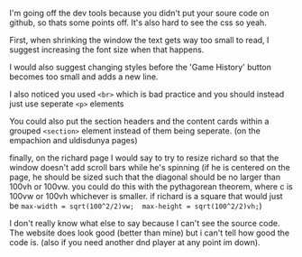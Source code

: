 I'm going off the dev tools because you didn't put your soure code on github, so thats some points off.
It's also hard to see the css so yeah.

First, when shrinking the window the text gets way too small to read, I suggest increasing the font size when that happens.

I would also suggest changing styles before the 'Game History' button becomes too small and adds a new line.

I also noticed you used `<br>` which is bad practice and you should instead just use seperate `<p>` elements

You could also put the section headers and the content cards within a grouped `<section>` element instead of them being seperate.
(on the empachion and uldisdunya pages)

finally, on the richard page I would say to try to resize richard so that the window doesn't add scroll bars while he's spinning
(if he is centered on the page, he should be sized such that the diagonal should be no larger than 100vh or 100vw. you could do this 
with the pythagorean theorem, where c is 100vw or 100vh whichever is smaller. if richard is a square that would just be 
`max-width = sqrt(100^2/2)vw; 
max-height = sqrt(100^2/2)vh;`)

I don't really know what else to say because I can't see the source code.
The website does look good (better than mine) but i can't tell how good the code is. (also if you need another dnd player at any point im down).